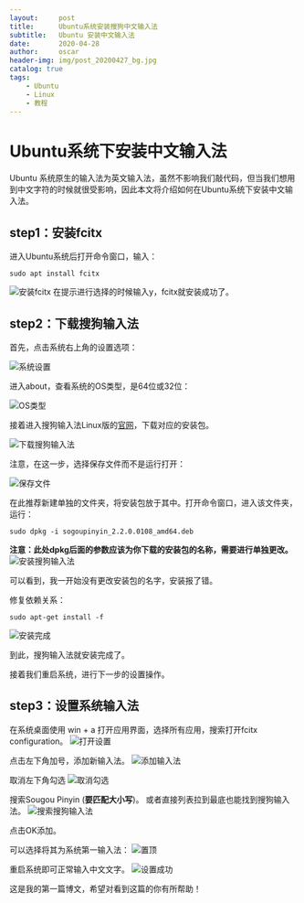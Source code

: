 ```yaml
---
layout:     post
title:      Ubuntu系统安装搜狗中文输入法
subtitle:   Ubuntu 安装中文输入法
date:       2020-04-28
author:     oscar
header-img: img/post_20200427_bg.jpg
catalog: true
tags:
    - Ubuntu
    - Linux 
    - 教程
---
```


# Ubuntu系统下安装中文输入法
Ubuntu 系统原生的输入法为英文输入法，虽然不影响我们敲代码，但当我们想用到中文字符的时候就很受影响，因此本文将介绍如何在Ubuntu系统下安装中文输入法。

## **step1：安装fcitx**
进入Ubuntu系统后打开命令窗口，输入：

    sudo apt install fcitx

![安装fcitx](https://i.loli.net/2020/04/28/sEUk1cozDAHy9ST.jpg)
在提示进行选择的时候输入y，fcitx就安装成功了。
## **step2：下载搜狗输入法**
首先，点击系统右上角的设置选项：

![系统设置](https://i.loli.net/2020/04/28/KABSjUIYVw1fhOz.jpg)

进入about，查看系统的OS类型，是64位或32位：

![OS类型](https://i.loli.net/2020/04/28/VmFWpqrivZNMtYX.jpg)


接着进入搜狗输入法Linux版的[官网](https://pinyin.sogou.com/linux/?r=pinyin)，下载对应的安装包。

![下载搜狗输入法](https://i.loli.net/2020/04/28/Vrow3GMRuSIUNOH.jpg)


注意，在这一步，选择保存文件而不是运行打开：

![保存文件](https://i.loli.net/2020/04/28/hzQwOF5HXgM8LBR.jpg)

在此推荐新建单独的文件夹，将安装包放于其中。打开命令窗口，进入该文件夹，运行：

    sudo dpkg -i sogoupinyin_2.2.0.0108_amd64.deb
    
   
**注意：此处dpkg后面的参数应该为你下载的安装包的名称，需要进行单独更改。**
![安装搜狗输入法](https://i.loli.net/2020/04/28/gIz8MiNH6W5vnZJ.jpg)

可以看到，我一开始没有更改安装包的名字，安装报了错。

修复依赖关系：

    sudo apt-get install -f

![安装完成](https://i.loli.net/2020/04/28/4xOR986MgXHEvjV.jpg)

到此，搜狗输入法就安装完成了。

接着我们重启系统，进行下一步的设置操作。

## **step3：设置系统输入法**

在系统桌面使用 win + a 打开应用界面，选择所有应用，搜索打开fcitx configuration。
![打开设置](https://i.loli.net/2020/04/28/V6DNjZ9EH3AeJqC.jpg)

点击左下角加号，添加新输入法。
![添加输入法](https://i.loli.net/2020/04/28/sqc26d3iHnGCVB7.jpg)

取消左下角勾选
![取消勾选](https://i.loli.net/2020/04/28/rHC6sOBuZSD2teA.jpg)

搜索Sougou Pinyin (**要匹配大小写**)。
或者直接列表拉到最底也能找到搜狗输入法。
![搜索搜狗输入法](https://i.loli.net/2020/04/28/JV6uDtUNHhcgFWQ.jpg)

点击OK添加。

可以选择将其为系统第一输入法：
![置顶](https://i.loli.net/2020/04/28/HXRVDkfOUn9AvB4.jpg)

重启系统即可正常输入中文文字。
![设置成功](https://i.loli.net/2020/04/28/jZ3JYwUvnlLtD6q.jpg)



这是我的第一篇博文，希望对看到这篇的你有所帮助！
